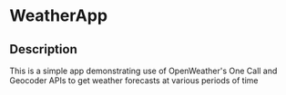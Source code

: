# WeatherApp
## Description
This is a simple app demonstrating use of OpenWeather's One Call and Geocoder APIs to get weather forecasts at various periods of time
